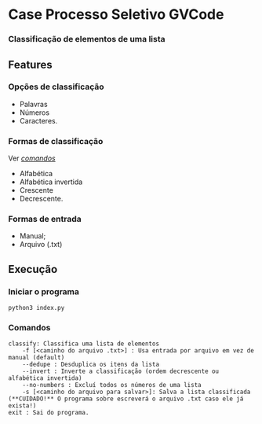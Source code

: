 # Case Processo Seletivo GVCode
### Classificação de elementos de uma lista

## Features
### Opções de classificação
- Palavras
- Números
- Caracteres.

### Formas de classificação
Ver [_comandos_](https://github.com/Tiui50/GVCode-PS-lista-elementos/tree/thiago#comandos "Comandos!")
- Alfabética  
- Alfabética invertida 
- Crescente 
- Decrescente.

### Formas de entrada
- Manual;
- Arquivo (.txt)

## Execução
### Iniciar o programa

    python3 index.py
    
### Comandos

    classify: Classifica uma lista de elementos
        -f [<caminho do arquivo .txt>] : Usa entrada por arquivo em vez de manual (default)
        --dedupe : Desduplica os itens da lista
        --invert : Inverte a classificação (ordem decrescente ou alfabética invertida)
        --no-numbers : Excluí todos os números de uma lista
        -s [<caminho do arquivo para salvar>]: Salva a lista classificada (**CUIDADO!** O programa sobre escreverá o arquivo .txt caso ele já exista!)
    exit : Sai do programa.
